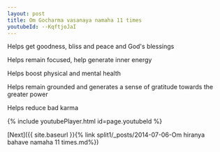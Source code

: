 ```yaml
---
layout: post
title: Om Gocharma vasanaya namaha 11 times
youtubeId: --KqftjoJaI
---
```

 
 
Helps get goodness, bliss and peace and God's blessings
 
Helps remain focused, help generate inner energy 
 
Helps boost physical and mental health 
 
Helps remain grounded and generates a sense of gratitude towards the greater power 
 
Helps reduce bad karma
 
 
 
 


{% include youtubePlayer.html id=page.youtubeId %}
 
[Next]({{ site.baseurl }}{% link  split1/_posts/2014-07-06-Om hiranya bahave namaha 11 times.md%})
 
